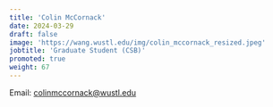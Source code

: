 ```yaml
---
title: 'Colin McCornack'
date: 2024-03-29
draft: false
image: 'https://wang.wustl.edu/img/colin_mccornack_resized.jpeg'
jobtitle: 'Graduate Student (CSB)'
promoted: true
weight: 67
---
```

Email: colinmccornack@wustl.edu